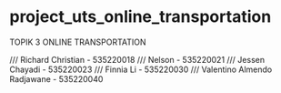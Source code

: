 # project_uts_online_transportation

TOPIK 3 ONLINE TRANSPORTATION

/// Richard Christian - 535220018
/// Nelson - 535220021
/// Jessen Chayadi - 535220023
/// Finnia Li - 535220030
/// Valentino Almendo Radjawane - 535220040
